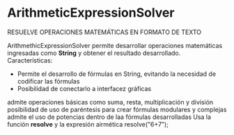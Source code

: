 # ArithmeticExpressionSolver
RESUELVE OPERACIONES MATEMÁTICAS EN FORMATO DE TEXTO

ArithmethicExpressionSolver permite desarrollar operaciones matemáticas ingresadas como **String** y obtener el resultado desarrollado.
Características:
* Permite el desarrollo de fórmulas en String, evitando la necesidad de codificar las fórmulas
* Posibilidad de conectarlo a interfacez gráficas

admite operaciones básicas como suma, resta, multiplicación y división
posibilidad de uso de paréntesis para crear fórmulas modulares y complejas
admite el uso de potencias dentro de laa fórmulas desarrolladas
Usa la función **resolve** y la expresión airmética
resolve("6+7");
